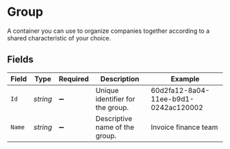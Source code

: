 # Group

A container you can use to organize companies together according to a shared characteristic of your choice.


## Fields

| Field                                | Type                                 | Required                             | Description                          | Example                              |
| ------------------------------------ | ------------------------------------ | ------------------------------------ | ------------------------------------ | ------------------------------------ |
| `Id`                                 | *string*                             | :heavy_minus_sign:                   | Unique identifier for the group.     | 60d2fa12-8a04-11ee-b9d1-0242ac120002 |
| `Name`                               | *string*                             | :heavy_minus_sign:                   | Descriptive name of the group.       | Invoice finance team                 |